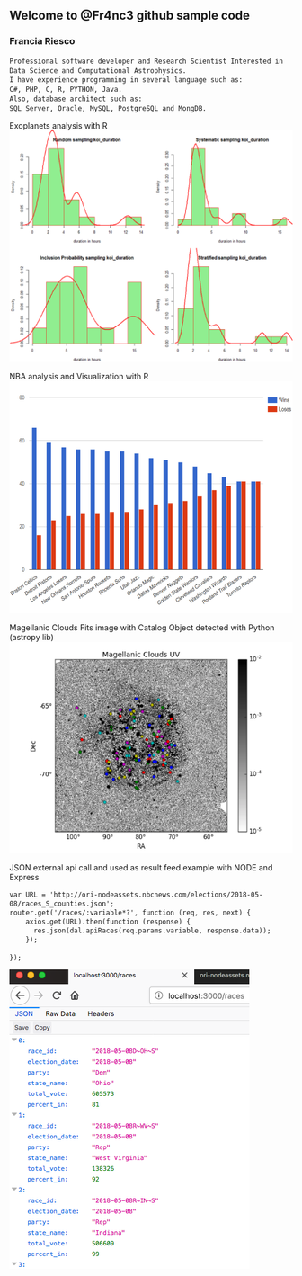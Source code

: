 ## Welcome to @Fr4nc3 github sample code

### Francia Riesco

```markdown
Professional software developer and Research Scientist Interested in 
Data Science and Computational Astrophysics. 
I have experience programming in several language such as:
C#, PHP, C, R, PYTHON, Java.
Also, database architect such as:
SQL Server, Oracle, MySQL, PostgreSQL and MongDB.
```

Exoplanets analysis with R
![Screenshot](R/Exoplanets/images/exo_sampling_all2.png)

NBA analysis and Visualization with R
![Screenshot](R/NBA/images/nba_win_loses.png)

Magellanic Clouds  Fits image with Catalog Object detected with Python (astropy lib)
![Screenshot](python/photometric-analysis/images/sample3.png)


JSON external api call and used as result feed example with NODE and Express
```JS
var URL = 'http://ori-nodeassets.nbcnews.com/elections/2018-05-08/races_S_counties.json';
router.get('/races/:variable*?', function (req, res, next) {
    axios.get(URL).then(function (response) {  
      res.json(dal.apiRaces(req.params.variable, response.data));
    });

});
```

![Screenshot](race-feed-json/images/sample3.png)